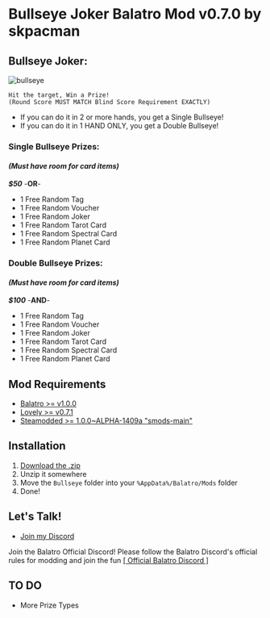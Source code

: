 # Bullseye Joker Balatro Mod v0.7.0 by skpacman

## Bullseye Joker:
![bullseye](https://github.com/user-attachments/assets/b19f69d4-2982-46a6-b6fe-c1f1183e9e53)
```
Hit the target, Win a Prize!
(Round Score MUST MATCH Blind Score Requirement EXACTLY)
```
- If you can do it in 2 or more hands, you get a Single Bullseye!
- If you can do it in 1 HAND ONLY, you get a Double Bullseye!

### Single Bullseye Prizes:
#### *(Must have room for card items)*
***$50*** -**OR**-
- 1 Free Random Tag
- 1 Free Random Voucher
- 1 Free Random Joker
- 1 Free Random Tarot Card
- 1 Free Random Spectral Card
- 1 Free Random Planet Card

### Double Bullseye Prizes:
#### *(Must have room for card items)*
***$100*** -**AND**-
- 1 Free Random Tag
- 1 Free Random Voucher
- 1 Free Random Joker
- 1 Free Random Tarot Card
- 1 Free Random Spectral Card
- 1 Free Random Planet Card

## Mod Requirements
- [Balatro >= v1.0.0](https://store.steampowered.com/app/2379780/Balatro/)
- [Lovely >= v0.7.1](https://github.com/ethangreen-dev/lovely-injector)
- [Steamodded >= 1.0.0~ALPHA-1409a "smods-main"](https://github.com/Steamodded/smods/wiki) 

## Installation
1. [Download the .zip](https://github.com/skpacman/Bullseye/archive/refs/tags/v0.7.0.zip)
2. Unzip it somewhere
3. Move the `Bullseye` folder into your `%AppData%/Balatro/Mods` folder
4. Done!

## Let's Talk!
- [Join my Discord](https://skpacman.com/discord)

Join the Balatro Official Discord!
Please follow the Balatro Discord's official rules for modding and join the fun
[[ Official Balatro Discord ]](https://discord.gg/2kVpxkd2 "[ Official Balatro Discord ]")

## TO DO
- More Prize Types
